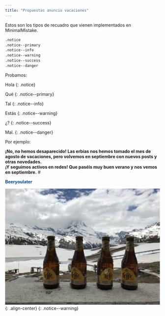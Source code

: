 ```yaml
---
title: "Propuestas anuncio vacaciones"
---
```


Estos son los tipos de recuadro que vienen implementados en MinimalMistake.

```markdown
.notice
.notice--primary
.notice--info
.notice--warning
.notice--success
.notice--danger
```
Probamos:

Hola
{: .notice}


Qué
{: .notice--primary}

Tal
{: .notice--info}

Estás
{: .notice--warning}

¿?
{: .notice--success}

Mal.
{: .notice--danger}

Por ejemplo:

**¡No, no hemos desaparecido! Las erbias nos hemos tomado el mes de agosto de vacaciones, pero volvemos en septiembre con nuevos posts y otras novedades.  
¡Y seguimos activos en redes! Que paséis muy buen verano y nos vemos en septiembre.** #<p style="color:#004d99"><b>Beeryoulater</b></p>
![holidays](/assets/images/lefa.jpg){: .align-center}
{: .notice--warning}
